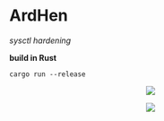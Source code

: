 # ArdHen
*sysctl hardening*

**build in Rust**

``cargo run --release``

<p align= "center">
   <kbd>
   <img  src="https://i.postimg.cc/cHXY7Nbx/image.png">
   </kbd>
</p>
<p align= "center">
   <kbd>
   <img  src="https://i.postimg.cc/bYVkspnL/image.png">
   </kbd>
</p>
